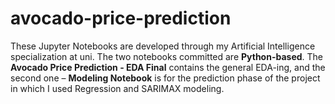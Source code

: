 # avocado-price-prediction
These Jupyter Notebooks are developed through my Artificial Intelligence specialization at uni. The two notebooks committed are __Python-based__. The __Avocado Price Prediction - EDA Final__ contains the general EDA-ing, and the second one – __Modeling Notebook__ is for the prediction phase of the project in which I used Regression and SARIMAX modeling. 
